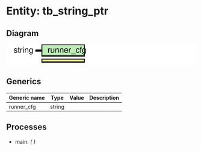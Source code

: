 # Entity: tb_string_ptr
## Diagram
![Diagram](tb_string_ptr.svg "Diagram")
## Generics
| Generic name | Type   | Value | Description |
| ------------ | ------ | ----- | ----------- |
| runner_cfg   | string |       |             |
## Processes
- main: _(  )_

